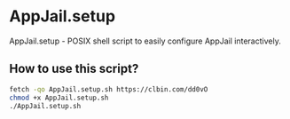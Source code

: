 # AppJail.setup

AppJail.setup - POSIX shell script to easily configure AppJail interactively.

## How to use this script?

```sh
fetch -qo AppJail.setup.sh https://clbin.com/dd0vO
chmod +x AppJail.setup.sh
./AppJail.setup.sh
```

